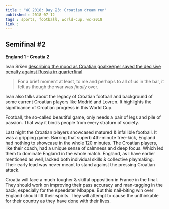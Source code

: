 ```yaml
---
title : "WC 2018: Day 23: Croatian dream run"
published : 2018-07-12
tags : sports, football, world-cup, wc-2018
link :
---
```


## Semifinal #2

**England 1 - Croatia 2**


Ivan Sršen [describing the mood as Croatian goalkeeper saved the decisive penalty against Russia in quarterfinal](http://www.nybooks.com/daily/2018/07/11/world-cup-2018-croatias-conflict-resolution/)

> For a brief moment at least, to me and perhaps to all of us in the bar, it felt as though the war was _finally_ over.

Ivan also talks about the legacy of Croatian football and background of some current Croatian players like Modrić and Lovren. It highlights the significance of Croatian progress in this World Cup.

Football, the so-called beautiful game, only needs a pair of legs and pile of passion. That way it binds people from every stratum of society.

Last night the Croatian players showcased matured & infallible football. It was a gripping game. Barring that superb 4th-minute free-kick, England had nothing to showcase in the whole 120 minutes. The Croatian players, like their coach, had a unique sense of calmness and deep focus. Which led them to dominate England in the whole match. England, as I have earlier mentioned as well, lacked both individual skills & collective playmaking. Their early lead was never meant to stand against the pressing Croatian attack.

Croatia will face a much tougher & skilful opposition in France in the final. They should work on improving their pass accuracy and man-tagging in the back, especially for the speedster Mbappe. But this nail-biting win over England should lift their spirits. They will attempt to cause the unthinkable for their country as they have done with their lives.
